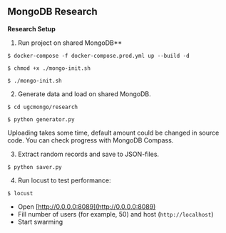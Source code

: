 ## MongoDB Research

**Research Setup**

1. Run project on shared MongoDB**

`$ docker-compose -f docker-compose.prod.yml up --build -d`

`$ chmod +x ./mongo-init.sh`

`$ ./mongo-init.sh`

2. Generate data and load on shared MongoDB.

`$ cd ugcmongo/research`

`$ python generator.py`

Uploading takes some time, default amount could be changed in source code.
You can check progress with MongoDB Compass.

3. Extract random records and save to JSON-files.

`$ python saver.py`

4. Run locust to test performance: 

`$ locust`

- Open [http://0.0.0.0:8089](http://0.0.0.0:8089)
- Fill number of users (for example, 50) and host (`http://localhost`)
- Start swarming
